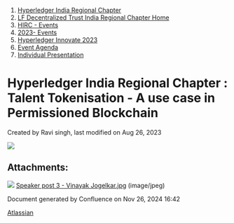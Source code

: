 1. [Hyperledger India Regional Chapter](index.html)
2. [LF Decentralized Trust India Regional Chapter Home](LF-Decentralized-Trust-India-Regional-Chapter-Home_19169282.html)
3. [HIRC - Events](HIRC---Events_19169346.html)
4. [2023- Events](2023--Events_19170522.html)
5. [Hyperledger Innovate 2023](Hyperledger-Innovate-2023_19171049.html)
6. [Event Agenda](Event-Agenda_19171152.html)
7. [Individual Presentation](Individual-Presentation_19171163.html)

# Hyperledger India Regional Chapter : Talent Tokenisation - A use case in Permissioned Blockchain

Created by Ravi singh, last modified on Aug 26, 2023

![](attachments/19171177/19171179.jpg?height=400)

## Attachments:

![](images/icons/bullet_blue.gif) [Speaker post 3 - Vinayak Jogelkar.jpg](attachments/19171177/19171179.jpg) (image/jpeg)

Document generated by Confluence on Nov 26, 2024 16:42

[Atlassian](http://www.atlassian.com/)
